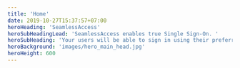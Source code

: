 ```yaml
---
title: 'Home'
date: 2019-10-27T15:37:57+07:00
heroHeading: 'SeamlessAccess'
heroSubHeadingLead: 'SeamlessAccess enables true Single Sign-On. '
heroSubHeading: 'Your users will be able to sign in using their preferred sign in credentials, and will not be bothered for them again for all SeamlessAccess-enabled sites.'
heroBackground: 'images/hero_main_head.jpg'
heroHeight: 600
---
```

